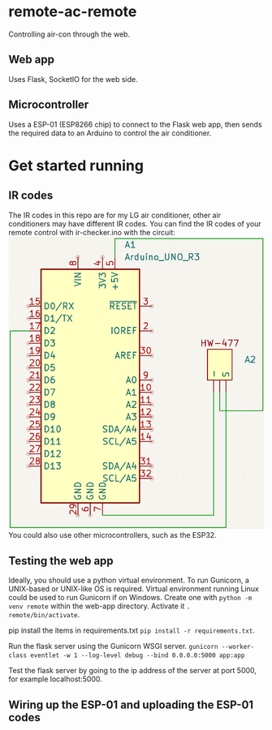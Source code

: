 # remote-ac-remote
Controlling air-con through the web.

## Web app
Uses Flask, SocketIO for the web side.

## Microcontroller
Uses a ESP-01 (ESP8266 chip) to connect to the Flask web app, then sends the required data to an Arduino to control the air conditioner.



# Get started running

## IR codes
The IR codes in this repo are for my LG air conditioner, other air conditioners may have different IR codes.
You can find the IR codes of your remote control with ir-checker.ino with the circuit:
![IR checker circuit](img/receiver.png)
You could also use other microcontrollers, such as the ESP32.


## Testing the web app
Ideally, you should use a python virtual environment.
To run Gunicorn, a UNIX-based or UNIX-like OS is required. Virtual environment running Linux could be used to run Gunicorn if on Windows.
Create one with `python -m venv remote` within the web-app directory.
Activate it `. remote/bin/activate`.

pip install the items in requirements.txt `pip install -r requirements.txt`.

Run the flask server using the Gunicorn WSGI server.
`gunicorn --worker-class eventlet -w 1 --log-level debug --bind 0.0.0.0:5000 app:app`

Test the flask server by going to the ip address of the server at port 5000, for example localhost:5000.


## Wiring up the ESP-01 and uploading the ESP-01 codes

